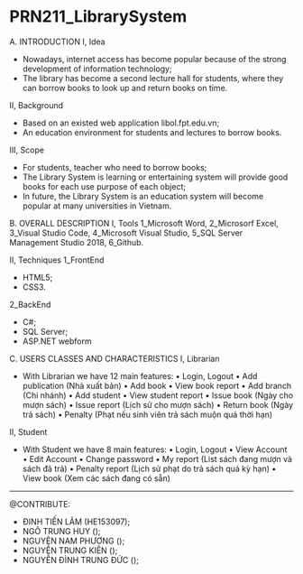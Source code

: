 # PRN211_LibrarySystem

A. INTRODUCTION
I, Idea
+ Nowadays, internet access has become popular because of the strong development of information technology;
+ The library has become a second lecture hall for students, where they can borrow books to look up and return books on time. 

II, Background
+ Based on an existed web application libol.fpt.edu.vn;
+ An education environment for students and lectures to borrow books.

III, Scope
+ For students, teacher who need to borrow books;
+ The Library System is learning or entertaining system will provide good books for each use purpose of each object;
+ In future, the Library System is an education system will become popular at many universities in Vietnam.

B. OVERALL DESCRIPTION
I, Tools
1_Microsoft Word, 
2_Microsorf Excel, 
3_Visual Studio Code, 
4_Microsoft Visual Studio, 
5_SQL Server Management Studio 2018, 
6_Github.

II, Techniques
1_FrontEnd
+ HTML5;
+ CSS3.

2_BackEnd
+ C#;
+ SQL Server;
+ ASP.NET webform

C. USERS CLASSES AND CHARACTERISTICS
I, Librarian
- With Librarian we have 12 main features:
•	Login, Logout
•	Add publication (Nhà xuất bản)
•	Add book
•	View book report
•	Add branch (Chi nhánh)
•	Add student
•	View student report
•	Issue book (Ngày cho mượn sách)
•	Issue report (Lịch sử cho mượn sách)
•	Return book (Ngày trả sách)
•	Penalty (Phạt nếu sinh viên trả sách muộn quá thời hạn)

II, Student
- With Student we have 8 main features:
•	Login, Logout
•	View Account
•	Edit Account
•	Change password
•	My report (List sách đang mượn và sách đã trả)
•	Penalty report (Lịch sử phạt do trả sách quá kỳ hạn)
•	View book (Xem các sách đang có sẵn)

*****************************************************************************************************************************
@CONTRIBUTE:
+ ĐINH TIẾN LÂM (HE153097);
+ NGÔ TRUNG HUY ();
+ NGUYÊN NAM PHƯƠNG ();
+ NGUYỄN TRUNG KIÊN ();
+ NGUYỄN ĐÌNH TRUNG ĐỨC ();
